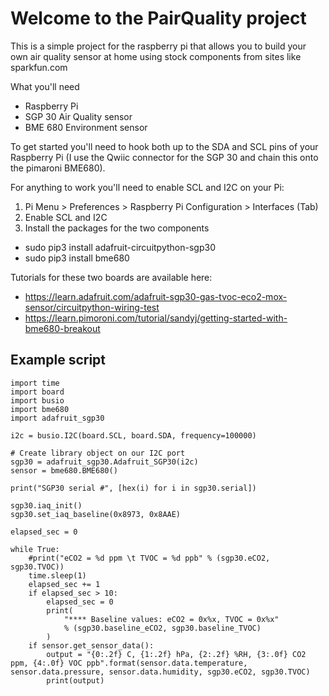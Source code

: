 # Welcome to the PairQuality project

This is a simple project for the raspberry pi that allows you to build your own air quality sensor at home using stock components from sites like sparkfun.com

What you'll need

* Raspberry Pi
* SGP 30 Air Quality sensor
* BME 680 Environment sensor

To get started you'll need to hook both up to the SDA and SCL pins of your Raspberry Pi (I use the Qwiic connector for the SGP 30 and chain this onto the pimaroni BME680).

For anything to work you'll need to enable SCL and I2C on your Pi:

1. Pi Menu > Preferences > Raspberry Pi Configuration > Interfaces (Tab) 
2. Enable SCL and I2C
3. Install the packages for the two components
  * sudo pip3 install adafruit-circuitpython-sgp30
  * sudo pip3 install bme680

Tutorials for these two boards are available here:
* https://learn.adafruit.com/adafruit-sgp30-gas-tvoc-eco2-mox-sensor/circuitpython-wiring-test
* https://learn.pimoroni.com/tutorial/sandyj/getting-started-with-bme680-breakout

## Example script

    import time
    import board
    import busio
    import bme680
    import adafruit_sgp30

    i2c = busio.I2C(board.SCL, board.SDA, frequency=100000)
    
    # Create library object on our I2C port
    sgp30 = adafruit_sgp30.Adafruit_SGP30(i2c)
    sensor = bme680.BME680()

    print("SGP30 serial #", [hex(i) for i in sgp30.serial])

    sgp30.iaq_init()
    sgp30.set_iaq_baseline(0x8973, 0x8AAE)

    elapsed_sec = 0

    while True:
        #print("eCO2 = %d ppm \t TVOC = %d ppb" % (sgp30.eCO2, sgp30.TVOC))
        time.sleep(1)
        elapsed_sec += 1
        if elapsed_sec > 10:
            elapsed_sec = 0
            print(
                "**** Baseline values: eCO2 = 0x%x, TVOC = 0x%x"
                % (sgp30.baseline_eCO2, sgp30.baseline_TVOC)
            )
        if sensor.get_sensor_data():
            output = "{0:.2f} C, {1:.2f} hPa, {2:.2f} %RH, {3:.0f} CO2 ppm, {4:.0f} VOC ppb".format(sensor.data.temperature, sensor.data.pressure, sensor.data.humidity, sgp30.eCO2, sgp30.TVOC)
            print(output)
